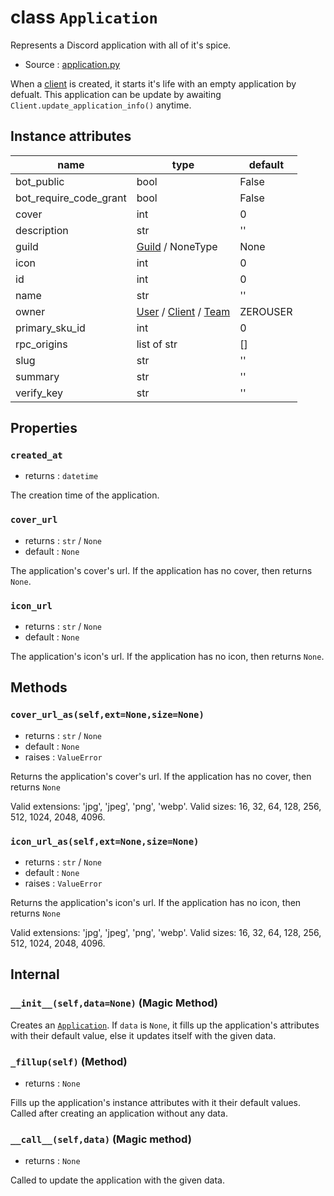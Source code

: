 # class `Application`

Represents a Discord application with all of it's spice.

- Source : [application.py](https://github.com/HuyaneMatsu/hata/blob/master/hata/application.py)

When a [client](Client.md) is created, it starts it's life with an empty
application by defualt. This application can be update by awaiting
`Client.update_application_info()` anytime.

## Instance attributes

| name                      | type                                                      | default   |
|---------------------------|-----------------------------------------------------------|-----------|
| bot_public                | bool                                                      | False     |
| bot_require_code_grant    | bool                                                      | False     |
| cover                     | int                                                       | 0         |
| description               | str                                                       | ''        |
| guild                     | [Guild](Guild.md) / NoneType                              | None      |
| icon                      | int                                                       | 0         |
| id                        | int                                                       | 0         |
| name                      | str                                                       | ''        |
| owner                     | [User](User.md) / [Client](Client.md) / [Team](Team.md)   | ZEROUSER  |
| primary_sku_id            | int                                                       | 0         |
| rpc_origins               | list of str                                               | []        |
| slug                      | str                                                       | ''        |
| summary                   | str                                                       | ''        |
| verify_key                | str                                                       | ''        |

## Properties

### `created_at`

- returns : `datetime`

The creation time of the application.

### `cover_url`

- returns : `str` / `None`
- default : `None`

The application's cover's url. If the application has no cover, then returns
`None`.

### `icon_url`

- returns : `str` / `None`
- default : `None`

The application's icon's url. If the application has no icon, then returns
`None`.

## Methods

### `cover_url_as(self,ext=None,size=None)`

- returns : `str` / `None`
- default : `None`
- raises : `ValueError`

Returns the application's cover's url.
If the application has no cover, then returns `None`

Valid extensions: 'jpg', 'jpeg', 'png', 'webp'.
Valid sizes: 16, 32, 64, 128, 256, 512, 1024, 2048, 4096.

### `icon_url_as(self,ext=None,size=None)`

- returns : `str` / `None`
- default : `None`
- raises : `ValueError`

Returns the application's icon's url.
If the application has no icon, then returns `None`

Valid extensions: 'jpg', 'jpeg', 'png', 'webp'.
Valid sizes: 16, 32, 64, 128, 256, 512, 1024, 2048, 4096.

## Internal

### `__init__(self,data=None)` (Magic Method)

Creates an [`Application`](Application.md). If `data` is `None`, it fills up
the application's attributes with their default value, else it updates itself
with the given data.

### `_fillup(self)` (Method)

- returns : `None`

Fills up the application's instance attributes with it their default values.
Called after creating an application without any data.

### `__call__(self,data)` (Magic method)

- returns : `None`

Called to update the application with the given data.
